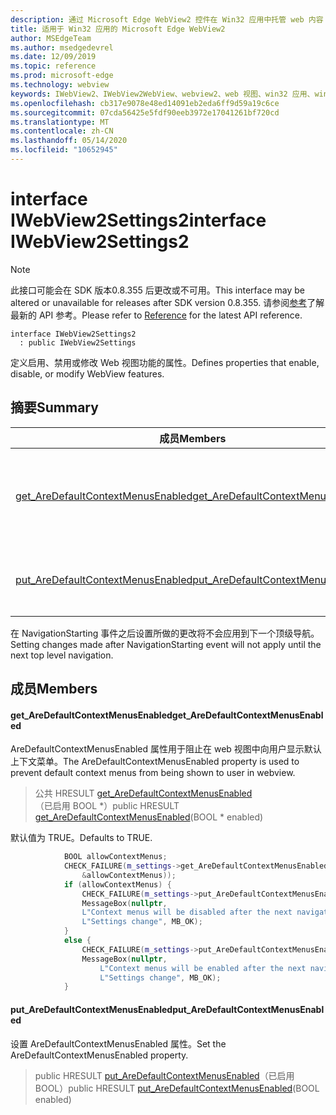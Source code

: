 ```yaml
---
description: 通过 Microsoft Edge WebView2 控件在 Win32 应用中托管 web 内容
title: 适用于 Win32 应用的 Microsoft Edge WebView2
author: MSEdgeTeam
ms.author: msedgedevrel
ms.date: 12/09/2019
ms.topic: reference
ms.prod: microsoft-edge
ms.technology: webview
keywords: IWebView2、IWebView2WebView、webview2、web 视图、win32 应用、win32、edge
ms.openlocfilehash: cb317e9078e48ed14091eb2eda6ff9d59a19c6ce
ms.sourcegitcommit: 07cda56425e5fdf90eeb3972e17041261bf720cd
ms.translationtype: MT
ms.contentlocale: zh-CN
ms.lasthandoff: 05/14/2020
ms.locfileid: "10652945"
---
```

# <span data-ttu-id="2a6e0-104">interface IWebView2Settings2</span><span class="sxs-lookup"><span data-stu-id="2a6e0-104">interface IWebView2Settings2</span></span> 

> [!NOTE]
> <span data-ttu-id="2a6e0-105">此接口可能会在 SDK 版本0.8.355 后更改或不可用。</span><span class="sxs-lookup"><span data-stu-id="2a6e0-105">This interface may be altered or unavailable for releases after SDK version 0.8.355.</span></span> <span data-ttu-id="2a6e0-106">请参阅[参考](../../../webview2-api-reference.md)了解最新的 API 参考。</span><span class="sxs-lookup"><span data-stu-id="2a6e0-106">Please refer to [Reference](../../../webview2-api-reference.md) for the latest API reference.</span></span>

```
interface IWebView2Settings2
  : public IWebView2Settings
```

<span data-ttu-id="2a6e0-107">定义启用、禁用或修改 Web 视图功能的属性。</span><span class="sxs-lookup"><span data-stu-id="2a6e0-107">Defines properties that enable, disable, or modify WebView features.</span></span>

## <span data-ttu-id="2a6e0-108">摘要</span><span class="sxs-lookup"><span data-stu-id="2a6e0-108">Summary</span></span>

 <span data-ttu-id="2a6e0-109">成员</span><span class="sxs-lookup"><span data-stu-id="2a6e0-109">Members</span></span>                        | <span data-ttu-id="2a6e0-110">描述</span><span class="sxs-lookup"><span data-stu-id="2a6e0-110">Descriptions</span></span>
--------------------------------|---------------------------------------------
[<span data-ttu-id="2a6e0-111">get_AreDefaultContextMenusEnabled</span><span class="sxs-lookup"><span data-stu-id="2a6e0-111">get_AreDefaultContextMenusEnabled</span></span>](#get_aredefaultcontextmenusenabled) | <span data-ttu-id="2a6e0-112">AreDefaultContextMenusEnabled 属性用于阻止在 web 视图中向用户显示默认上下文菜单。</span><span class="sxs-lookup"><span data-stu-id="2a6e0-112">The AreDefaultContextMenusEnabled property is used to prevent default context menus from being shown to user in webview.</span></span>
[<span data-ttu-id="2a6e0-113">put_AreDefaultContextMenusEnabled</span><span class="sxs-lookup"><span data-stu-id="2a6e0-113">put_AreDefaultContextMenusEnabled</span></span>](#put_aredefaultcontextmenusenabled) | <span data-ttu-id="2a6e0-114">设置 AreDefaultContextMenusEnabled 属性。</span><span class="sxs-lookup"><span data-stu-id="2a6e0-114">Set the AreDefaultContextMenusEnabled property.</span></span>

<span data-ttu-id="2a6e0-115">在 NavigationStarting 事件之后设置所做的更改将不会应用到下一个顶级导航。</span><span class="sxs-lookup"><span data-stu-id="2a6e0-115">Setting changes made after NavigationStarting event will not apply until the next top level navigation.</span></span>

## <span data-ttu-id="2a6e0-116">成员</span><span class="sxs-lookup"><span data-stu-id="2a6e0-116">Members</span></span>

#### <span data-ttu-id="2a6e0-117">get_AreDefaultContextMenusEnabled</span><span class="sxs-lookup"><span data-stu-id="2a6e0-117">get_AreDefaultContextMenusEnabled</span></span> 

<span data-ttu-id="2a6e0-118">AreDefaultContextMenusEnabled 属性用于阻止在 web 视图中向用户显示默认上下文菜单。</span><span class="sxs-lookup"><span data-stu-id="2a6e0-118">The AreDefaultContextMenusEnabled property is used to prevent default context menus from being shown to user in webview.</span></span>

> <span data-ttu-id="2a6e0-119">公共 HRESULT [get_AreDefaultContextMenusEnabled](#get_aredefaultcontextmenusenabled)（已启用 BOOL \*）</span><span class="sxs-lookup"><span data-stu-id="2a6e0-119">public HRESULT [get_AreDefaultContextMenusEnabled](#get_aredefaultcontextmenusenabled)(BOOL \* enabled)</span></span>

<span data-ttu-id="2a6e0-120">默认值为 TRUE。</span><span class="sxs-lookup"><span data-stu-id="2a6e0-120">Defaults to TRUE.</span></span>

```cpp
            BOOL allowContextMenus;
            CHECK_FAILURE(m_settings->get_AreDefaultContextMenusEnabled(
                &allowContextMenus));
            if (allowContextMenus) {
                CHECK_FAILURE(m_settings->put_AreDefaultContextMenusEnabled(FALSE));
                MessageBox(nullptr,
                L"Context menus will be disabled after the next navigation.",
                L"Settings change", MB_OK);
            }
            else {
                CHECK_FAILURE(m_settings->put_AreDefaultContextMenusEnabled(TRUE));
                MessageBox(nullptr,
                    L"Context menus will be enabled after the next navigation.",
                    L"Settings change", MB_OK);
            }
```

#### <span data-ttu-id="2a6e0-121">put_AreDefaultContextMenusEnabled</span><span class="sxs-lookup"><span data-stu-id="2a6e0-121">put_AreDefaultContextMenusEnabled</span></span> 

<span data-ttu-id="2a6e0-122">设置 AreDefaultContextMenusEnabled 属性。</span><span class="sxs-lookup"><span data-stu-id="2a6e0-122">Set the AreDefaultContextMenusEnabled property.</span></span>

> <span data-ttu-id="2a6e0-123">public HRESULT [put_AreDefaultContextMenusEnabled](#put_aredefaultcontextmenusenabled)（已启用 BOOL）</span><span class="sxs-lookup"><span data-stu-id="2a6e0-123">public HRESULT [put_AreDefaultContextMenusEnabled](#put_aredefaultcontextmenusenabled)(BOOL enabled)</span></span>


